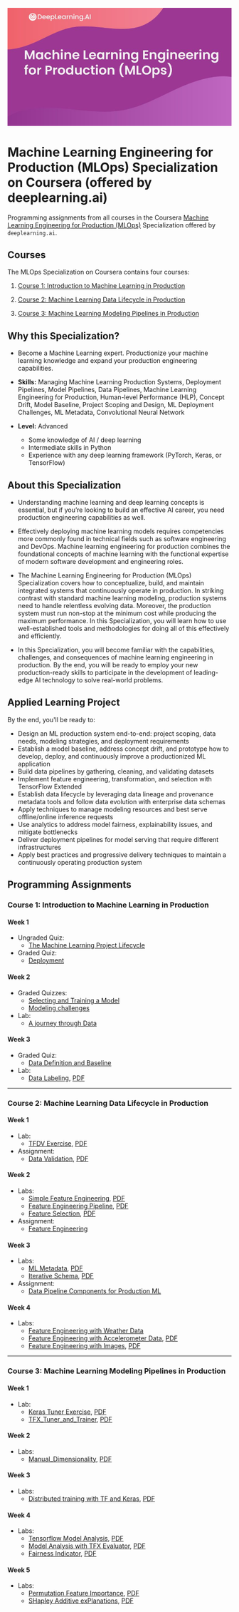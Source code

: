 ![](MLOPS-banner.jpeg)

# Machine Learning Engineering for Production (MLOps) Specialization on Coursera (offered by deeplearning.ai)

Programming assignments from all courses in the Coursera [Machine Learning Engineering for Production (MLOps)](https://www.coursera.org/specializations/machine-learning-engineering-for-production-mlops) Specialization offered by `deeplearning.ai`.

## Courses

The MLOps Specialization on Coursera contains four courses:

1. [Course 1: Introduction to Machine Learning in Production](https://www.coursera.org/learn/introduction-to-machine-learning-in-production?specialization=machine-learning-engineering-for-production-mlops)

1. [Course 2: Machine Learning Data Lifecycle in Production](https://www.coursera.org/learn/machine-learning-data-lifecycle-in-production?specialization=machine-learning-engineering-for-production-mlops)

1. [Course 3: Machine Learning Modeling Pipelines in Production](https://www.coursera.org/learn/machine-learning-modeling-pipelines-in-production?specialization=machine-learning-engineering-for-production-mlops)

## Why this Specialization? 

- Become a Machine Learning expert. Productionize your machine learning knowledge and expand your production engineering capabilities.

- **Skills:** Managing Machine Learning Production Systems, Deployment Pipelines, Model Pipelines, Data Pipelines, Machine Learning Engineering for Production, Human-level Performance (HLP), Concept Drift, Model Baseline, Project Scoping and Design, ML Deployment Challenges, ML Metadata, Convolutional Neural Network

- **Level:** Advanced
	- Some knowledge of AI / deep learning
	- Intermediate skills in Python
	- Experience with any deep learning framework (PyTorch, Keras, or TensorFlow)

## About this Specialization

- Understanding machine learning and deep learning concepts is essential, but if you’re looking to build an effective AI career, you need production engineering capabilities as well. 

- Effectively deploying machine learning models requires competencies more commonly found in technical fields such as software engineering and DevOps. Machine learning engineering for production combines the foundational concepts of machine learning with the functional expertise of modern software development and engineering roles. 

- The Machine Learning Engineering for Production (MLOps) Specialization covers how to conceptualize, build, and maintain integrated systems that continuously operate in production. In striking contrast with standard machine learning modeling, production systems need to handle relentless evolving data. Moreover, the production system must run non-stop at the minimum cost while producing the maximum performance. In this Specialization, you will learn how to use well-established tools and methodologies for doing all of this effectively and efficiently.

- In this Specialization, you will become familiar with the capabilities, challenges, and consequences of machine learning engineering in production. By the end, you will be ready to employ your new production-ready skills to participate in the development of leading-edge AI technology to solve real-world problems.

## Applied Learning Project

By the end, you'll be ready to:
- Design an ML production system end-to-end: project scoping, data needs, modeling strategies, and deployment requirements
- Establish a model baseline, address concept drift, and prototype how to develop, deploy, and continuously improve a productionized ML application
- Build data pipelines by gathering, cleaning, and validating datasets
- Implement feature engineering, transformation, and selection with TensorFlow Extended
- Establish data lifecycle by leveraging data lineage and provenance metadata tools and follow data evolution with enterprise data schemas
- Apply techniques to manage modeling resources and best serve offline/online inference requests
- Use analytics to address model fairness, explainability issues, and mitigate bottlenecks
- Deliver deployment pipelines for model serving that require different infrastructures
- Apply best practices and progressive delivery techniques to maintain a continuously operating production system

## Programming Assignments

### Course 1: Introduction to Machine Learning in Production

#### Week 1

- Ungraded Quiz:
	- [The Machine Learning Project Lifecycle](https://github.com/sndpkirwai/coursera-deeplearning.ai-machine-learning-engineering-for-prod-mlops-specialization/blob/main/C1%20-%20Introduction%20to%20Machine%20Learning%20in%20Production/Week%201/Q1%20-%20The%20Machine%20Learning%20Project%20Lifecycle.txt)
- Graded Quiz:
	- [Deployment](https://github.com/sndpkirwai/coursera-deeplearning.ai-machine-learning-engineering-for-prod-mlops-specialization/blob/main/C1%20-%20Introduction%20to%20Machine%20Learning%20in%20Production/Week%201/Q2%20-%20Deployment.txt)

#### Week 2

- Graded Quizzes:
	- [Selecting and Training a Model](https://github.com/sndpkirwai/coursera-deeplearning.ai-machine-learning-engineering-for-prod-mlops-specialization/blob/main/C1%20-%20Introduction%20to%20Machine%20Learning%20in%20Production/Week%202/Q1%20-%20Selecting%20and%20Training%20a%20Model.txt)
	- [Modeling challenges](https://github.com/sndpkirwai/coursera-deeplearning.ai-machine-learning-engineering-for-prod-mlops-specialization/blob/main/C1%20-%20Introduction%20to%20Machine%20Learning%20in%20Production/Week%202/Q2%20-%20Modeling%20challenges.txt)
- Lab:
	- [A journey through Data](https://nbviewer.org/github/sndpkirwai/coursera-deeplearning.ai-machine-learning-engineering-for-prod-mlops-specialization/blob/main/C1%20-%20Introduction%20to%20Machine%20Learning%20in%20Production/Week%202/C1W2_Ungraded_Lab_Birds_Cats_Dogs.ipynb)

#### Week 3

- Graded Quiz:
	- [Data Definition and Baseline](https://github.com/sndpkirwai/coursera-deeplearning.ai-machine-learning-engineering-for-prod-mlops-specialization/blob/main/C1%20-%20Introduction%20to%20Machine%20Learning%20in%20Production/Week%203/Q1%20-%20Data%20Definition%20and%20Baseline.txt)
- Lab:
	- [Data Labeling](https://nbviewer.org/github/sndpkirwai/coursera-deeplearning.ai-machine-learning-engineering-for-prod-mlops-specialization/blob/main/C1%20-%20Introduction%20to%20Machine%20Learning%20in%20Production/Week%203/C1W3_Data_Labeling_Ungraded_Lab.ipynb), [PDF](https://github.com/sndpkirwai/coursera-deeplearning.ai-machine-learning-engineering-for-prod-mlops-specialization/blob/main/C1%20-%20Introduction%20to%20Machine%20Learning%20in%20Production/Week%203/C1W3_Data_Labeling_Ungraded_Lab.pdf)

---

### Course 2: Machine Learning Data Lifecycle in Production

#### Week 1

- Lab:
	- [TFDV Exercise](https://nbviewer.org/github/sndpkirwai/coursera-deeplearning.ai-machine-learning-engineering-for-prod-mlops-specialization/blob/main/C2%20-%20Machine%20Learning%20Data%20Lifecycle%20in%20Production/Week%201/C2_W1_Lab_1_TFDV_Exercise.ipynb), [PDF](https://github.com/sndpkirwai/coursera-deeplearning.ai-machine-learning-engineering-for-prod-mlops-specialization/blob/main/C2%20-%20Machine%20Learning%20Data%20Lifecycle%20in%20Production/Week%201/C2_W1_Lab_1_TFDV_Exercise.pdf)
- Assignment:
	- [Data Validation](https://nbviewer.org/github/sndpkirwai/coursera-deeplearning.ai-machine-learning-engineering-for-prod-mlops-specialization/blob/main/C2%20-%20Machine%20Learning%20Data%20Lifecycle%20in%20Production/Week%201/C2W1_Assignment.ipynb), [PDF](https://github.com/sndpkirwai/coursera-deeplearning.ai-machine-learning-engineering-for-prod-mlops-specialization/blob/main/C2%20-%20Machine%20Learning%20Data%20Lifecycle%20in%20Production/Week%201/C2_W1_Lab_1_TFDV_Exercise.pdf)

#### Week 2

- Labs:
	- [Simple Feature Engineering](https://nbviewer.org/github/sndpkirwai/coursera-deeplearning.ai-machine-learning-engineering-for-prod-mlops-specialization/blob/main/C2%20-%20Machine%20Learning%20Data%20Lifecycle%20in%20Production/Week%202/C2_W2_Lab_1_Simple_Feature_Engineering.ipynb), [PDF](https://github.com/sndpkirwai/coursera-deeplearning.ai-machine-learning-engineering-for-prod-mlops-specialization/blob/main/C2%20-%20Machine%20Learning%20Data%20Lifecycle%20in%20Production/Week%202/C2_W2_Lab_1_Simple_Feature_Engineering.pdf)
	- [Feature Engineering Pipeline](https://nbviewer.org/github/sndpkirwai/coursera-deeplearning.ai-machine-learning-engineering-for-prod-mlops-specialization/blob/main/C2%20-%20Machine%20Learning%20Data%20Lifecycle%20in%20Production/Week%202/C2_W2_Lab_2_Feature_Engineering_Pipeline.ipynb), [PDF](https://github.com/sndpkirwai/coursera-deeplearning.ai-machine-learning-engineering-for-prod-mlops-specialization/blob/main/C2%20-%20Machine%20Learning%20Data%20Lifecycle%20in%20Production/Week%202/C2_W2_Lab_2_Feature_Engineering_Pipeline.pdf)
	- [Feature Selection](https://nbviewer.org/github/sndpkirwai/coursera-deeplearning.ai-machine-learning-engineering-for-prod-mlops-specialization/blob/main/C2%20-%20Machine%20Learning%20Data%20Lifecycle%20in%20Production/Week%202/C2_W2_Lab_3_Feature_Selection.ipynb), [PDF](https://github.com/sndpkirwai/coursera-deeplearning.ai-machine-learning-engineering-for-prod-mlops-specialization/blob/main/C2%20-%20Machine%20Learning%20Data%20Lifecycle%20in%20Production/Week%202/C2_W2_Lab_3_Feature_Selection.pdf)
- Assignment:
	- [Feature Engineering](https://nbviewer.org/github/sndpkirwai/coursera-deeplearning.ai-machine-learning-engineering-for-prod-mlops-specialization/blob/main/C2%20-%20Machine%20Learning%20Data%20Lifecycle%20in%20Production/Week%202/C2W2_Assignment.ipynb)	

#### Week 3

- Labs:
	- [ML Metadata](https://nbviewer.org/github/sndpkirwai/coursera-deeplearning.ai-machine-learning-engineering-for-prod-mlops-specialization/blob/main/C2%20-%20Machine%20Learning%20Data%20Lifecycle%20in%20Production/Week%203/C2_W3_Lab_1_MLMetadata.ipynb), [PDF](https://github.com/sndpkirwai/coursera-deeplearning.ai-machine-learning-engineering-for-prod-mlops-specialization/blob/main/C2%20-%20Machine%20Learning%20Data%20Lifecycle%20in%20Production/Week%203/C2_W3_Lab_1_MLMetadata.pdf)
	- [Iterative Schema](https://nbviewer.org/github/sndpkirwai/coursera-deeplearning.ai-machine-learning-engineering-for-prod-mlops-specialization/blob/main/C2%20-%20Machine%20Learning%20Data%20Lifecycle%20in%20Production/Week%203/C2_W3_Lab_2_IterativeSchema.ipynb), [PDF](https://github.com/sndpkirwai/coursera-deeplearning.ai-machine-learning-engineering-for-prod-mlops-specialization/blob/main/C2%20-%20Machine%20Learning%20Data%20Lifecycle%20in%20Production/Week%203/C2_W3_Lab_2_IterativeSchema.pdf)
- Assignment:
	- [Data Pipeline Components for Production ML](https://nbviewer.org/github/sndpkirwai/coursera-deeplearning.ai-machine-learning-engineering-for-prod-mlops-specialization/blob/main/C2%20-%20Machine%20Learning%20Data%20Lifecycle%20in%20Production/Week%203/C2W3_Assignment.ipynb)	

#### Week 4

- Labs:
	- [Feature Engineering with Weather Data](https://nbviewer.org/github/sndpkirwai/coursera-deeplearning.ai-machine-learning-engineering-for-prod-mlops-specialization/blob/main/C2%20-%20Machine%20Learning%20Data%20Lifecycle%20in%20Production/Week%204/C2_W4_Lab_1_WeatherData.ipynb)
	- [Feature Engineering with Accelerometer Data](https://nbviewer.org/github/sndpkirwai/coursera-deeplearning.ai-machine-learning-engineering-for-prod-mlops-specialization/blob/main/C2%20-%20Machine%20Learning%20Data%20Lifecycle%20in%20Production/Week%204/C2_W4_Lab_2_Signals.ipynb), [PDF](https://github.com/sndpkirwai/coursera-deeplearning.ai-machine-learning-engineering-for-prod-mlops-specialization/blob/main/C2%20-%20Machine%20Learning%20Data%20Lifecycle%20in%20Production/Week%204/C2_W4_Lab_2_Signals.pdf)
	- [Feature Engineering with Images](https://nbviewer.org/github/sndpkirwai/coursera-deeplearning.ai-machine-learning-engineering-for-prod-mlops-specialization/blob/main/C2%20-%20Machine%20Learning%20Data%20Lifecycle%20in%20Production/Week%204/C2_W4_Lab_3_Images.ipynb), [PDF](https://github.com/sndpkirwai/coursera-deeplearning.ai-machine-learning-engineering-for-prod-mlops-specialization/blob/main/C2%20-%20Machine%20Learning%20Data%20Lifecycle%20in%20Production/Week%204/C2_W4_Lab_3_Images.pdf)

---

### Course 3: Machine Learning Modeling Pipelines in Production

#### Week 1

- Lab:
	- [Keras Tuner Exercise](https://nbviewer.org/github/sndpkirwai/coursera-deeplearning.ai-machine-learning-engineering-for-prod-mlops-specialization/blob/main/C3%20-%20Machine%20Learning%20Modeling%20Pipelines%20in%20Production/Week%201/C3_W1_Lab_1_Keras_Tuner.ipynb), [PDF](https://github.com/sndpkirwai/coursera-deeplearning.ai-machine-learning-engineering-for-prod-mlops-specialization/blob/main/C3%20-%20Machine%20Learning%20Modeling%20Pipelines%20in%20Production/Week%201/C3_W1_Lab_1_Keras_Tuner.pdf)
	- [TFX_Tuner_and_Trainer](https://nbviewer.org/github/sndpkirwai/coursera-deeplearning.ai-machine-learning-engineering-for-prod-mlops-specialization/blob/main/C3%20-%20Machine%20Learning%20Modeling%20Pipelines%20in%20Production/Week%201/C3_W1_Lab_2_TFX_Tuner_and_Trainer.ipynb), [PDF](https://github.com/sndpkirwai/coursera-deeplearning.ai-machine-learning-engineering-for-prod-mlops-specialization/blob/main/C3%20-%20Machine%20Learning%20Modeling%20Pipelines%20in%20Production/Week%201/C3_W1_Lab_2_TFX_Tuner_and_Trainer.pdf)

#### Week 2

- Labs:
	- [Manual_Dimensionality](https://nbviewer.org/github/sndpkirwai/coursera-deeplearning.ai-machine-learning-engineering-for-prod-mlops-specialization/blob/main/C3%20-%20Machine%20Learning%20Modeling%20Pipelines%20in%20Production/Week%202/C3_W2_Lab_1_Manual_Dimensionality.ipynb), [PDF](https://github.com/sndpkirwai/coursera-deeplearning.ai-machine-learning-engineering-for-prod-mlops-specialization/blob/main/C3%20-%20Machine%20Learning%20Modeling%20Pipelines%20in%20Production/Week%202/C3_W2_Lab_1_Manual_Dimensionality.pdf)

#### Week 3

- Labs:
	- [Distributed training with TF and Keras](https://nbviewer.org/github/sndpkirwai/coursera-deeplearning.ai-machine-learning-engineering-for-prod-mlops-specialization/blob/main/C3%20-%20Machine%20Learning%20Modeling%20Pipelines%20in%20Production/Week%203/C3_W3_Lab_1_Distributed_Training.ipynb), [PDF](https://github.com/sndpkirwai/coursera-deeplearning.ai-machine-learning-engineering-for-prod-mlops-specialization/blob/main/C3%20-%20Machine%20Learning%20Modeling%20Pipelines%20in%20Production/Week%203/C3_W3_Lab_1_Distributed_Training.pdf)

#### Week 4

- Labs:
	- [Tensorflow Model Analysis](https://nbviewer.org/github/sndpkirwai/coursera-deeplearning.ai-machine-learning-engineering-for-prod-mlops-specialization/blob/main/C3%20-%20Machine%20Learning%20Modeling%20Pipelines%20in%20Production/Week%204/C3_W4_Lab_1_TFMA.ipynb), [PDF](https://github.com/sndpkirwai/coursera-deeplearning.ai-machine-learning-engineering-for-prod-mlops-specialization/blob/main/C3%20-%20Machine%20Learning%20Modeling%20Pipelines%20in%20Production/Week%204/C3_W4_Lab_1_TFMA.pdf)
	- [Model Analysis with TFX Evaluator](https://github.com/sndpkirwai/coursera-deeplearning.ai-machine-learning-engineering-for-prod-mlops-specialization/blob/main/C3%20-%20Machine%20Learning%20Modeling%20Pipelines%20in%20Production/Week%204/C3_W4_Lab_2_TFX_Evaluator.ipynb), [PDF](https://github.com/sndpkirwai/coursera-deeplearning.ai-machine-learning-engineering-for-prod-mlops-specialization/blob/main/C3%20-%20Machine%20Learning%20Modeling%20Pipelines%20in%20Production/Week%204/C3_W4_Lab_2_TFX_Evaluator.pdf)
	- [Fairness Indicator](https://nbviewer.org/github/sndpkirwai/coursera-deeplearning.ai-machine-learning-engineering-for-prod-mlops-specialization/blob/main/C3%20-%20Machine%20Learning%20Modeling%20Pipelines%20in%20Production/Week%204/C3_W4_Lab_3_Fairness_Indicators.ipynb), [PDF](https://github.com/sndpkirwai/coursera-deeplearning.ai-machine-learning-engineering-for-prod-mlops-specialization/blob/main/C3%20-%20Machine%20Learning%20Modeling%20Pipelines%20in%20Production/Week%204/C3_W4_Lab_3_Fairness_Indicators.pdf)

#### Week 5

- Labs:
	- [Permutation Feature Importance](https://github.com/sndpkirwai/coursera-deeplearning.ai-machine-learning-engineering-for-prod-mlops-specialization/blob/main/C3%20-%20Machine%20Learning%20Modeling%20Pipelines%20in%20Production/Week%205/C3_W5_Lab_2_Permutation_Importance.ipynb), [PDF](https://github.com/sndpkirwai/coursera-deeplearning.ai-machine-learning-engineering-for-prod-mlops-specialization/blob/main/C3%20-%20Machine%20Learning%20Modeling%20Pipelines%20in%20Production/Week%205/C3_W5_Lab_2_Permutation_Importance.pdf)
	- [SHapley Additive exPlanations](https://github.com/sndpkirwai/coursera-deeplearning.ai-machine-learning-engineering-for-prod-mlops-specialization/blob/main/C3%20-%20Machine%20Learning%20Modeling%20Pipelines%20in%20Production/Week%205/C3_W5_Lab_1_Shap_Values.ipynb), [PDF](https://github.com/sndpkirwai/coursera-deeplearning.ai-machine-learning-engineering-for-prod-mlops-specialization/blob/main/C3%20-%20Machine%20Learning%20Modeling%20Pipelines%20in%20Production/Week%205/C3_W5_Lab_1_Shap_Values.pdf)
	

